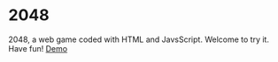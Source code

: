 # 2048
2048, a web game coded with HTML and JavsScript. Welcome to try it. Have fun!
[Demo](https://andylvyp.github.io/2048/)
